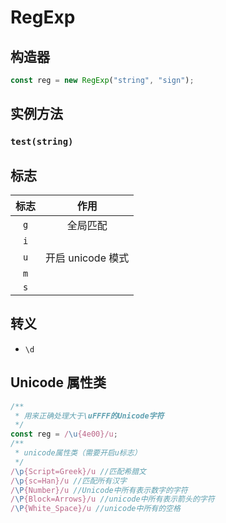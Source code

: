 # RegExp

## 构造器

```js
const reg = new RegExp("string", "sign");
```

## 实例方法

### `test(string)`

## 标志

| 标志 |       作用        |
| :--: | :---------------: |
| `g`  |     全局匹配      |
| `i`  |                   |
| `u`  | 开启 unicode 模式 |
| `m`  |                   |
| `s`  |                   |

## 转义

- `\d`

## Unicode 属性类

```js
/**
 * 用来正确处理大于\uFFFF的Unicode字符
 */
const reg = /\u{4e00}/u;
/**
 * unicode属性类（需要开启u标志）
 */
/\p{Script=Greek}/u //匹配希腊文
/\p{sc=Han}/u //匹配所有汉字
/\P{Number}/u //Unicode中所有表示数字的字符
/\P{Block=Arrows}/u //unicode中所有表示箭头的字符
/\P{White_Space}/u //unicode中所有的空格
```
